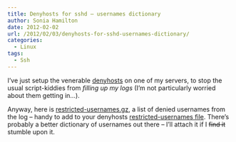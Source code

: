 ```yaml
---
title: Denyhosts for sshd – usernames dictionary
author: Sonia Hamilton
date: 2012-02-02
url: /2012/02/03/denyhosts-for-sshd-usernames-dictionary/
categories:
  - Linux
tags:
  - Ssh
---
```

I&#8217;ve just setup the venerable [denyhosts][1] on one of my servers, to stop the usual script-kiddies from *filling up my logs* (I&#8217;m not particularly worried about them getting in&#8230;).

Anyway, here is [restricted-usernames.gz][2], a list of denied usernames from the log &#8211; handy to add to your denyhosts [restricted-usernames file][3]. There&#8217;s probably a better dictionary of usernames out there &#8211; I&#8217;ll attach it if I <del>find it</del> stumble upon it.

 [1]: http://denyhosts.sourceforge.net/
 [2]: http://blog.snowfrog.net/wp-content/uploads/2012/02/restricted-usernames.gz
 [3]: http://denyhosts.sourceforge.net/faq.html#restricted
